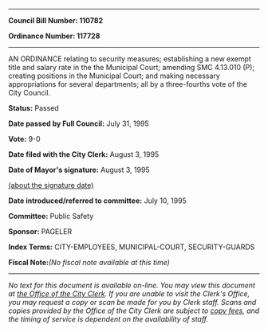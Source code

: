 

********

**Council Bill Number: 110782**
   
**Ordinance Number: 117728**
********

 AN ORDINANCE relating to security measures; establishing a new exempt title and salary rate in the the Municipal Court; amending SMC 4.13.010 (P); creating positions in the Municipal Court; and making necessary appropriations for several departments; all by a three-fourths vote of the City Council.

**Status:** Passed
   
**Date passed by Full Council:** July 31, 1995
   
**Vote:** 9-0
   
**Date filed with the City Clerk:** August 3, 1995
   
**Date of Mayor's signature:** August 3, 1995
   
[(about the signature date)](/~public/approvaldate.htm)
   
   
   
**Date introduced/referred to committee:** July 10, 1995
   
**Committee:** Public Safety
   
**Sponsor:** PAGELER
   
   
**Index Terms:** CITY-EMPLOYEES, MUNICIPAL-COURT, SECURITY-GUARDS

**Fiscal Note:**_(No fiscal note available at this time)_
********

_No text for this document is available on-line. You may view this document at [the Office of the City Clerk](http://www.seattle.gov/leg/clerk/contactUs.htm). If you are unable to visit the Clerk's Office, you may request a copy or scan be made for you by Clerk staff. Scans and copies provided by the Office of the City Clerk are subject to [copy fees](http://clerk.seattle.gov/~public/clerkfees.htm), and the timing of service is dependent on the availability of staff._

